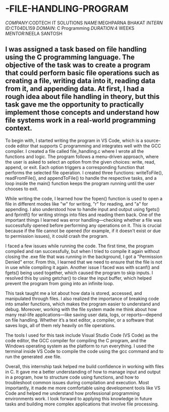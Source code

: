 # -FILE-HANDLING-PROGRAM
*COMPANY*:CODTECH IT SOLUTIONS
*NAME*:MEGHPARNA BHAKAT
*INTERN ID*:CT04DL159
*DOMAIN*: C Programming
*DURATION*:4 WEEKS
*MENTOR*:NEELA SANTOSH

## I was assigned a task based on file handling using the C programming language. The objective of the task was to create a program that could perform basic file operations such as creating a file, writing data into it, reading data from it, and appending data. At first, I had a rough idea about file handling in theory, but this task gave me the opportunity to practically implement those concepts and understand how file systems work in a real-world programming context.

To begin with, I started writing the program in VS Code, which is a source-code editor that supports C programming and integrates well with the GCC compiler. I created a file called file_handling.c where I wrote all the functions and logic. The program follows a menu-driven approach, where the user is asked to select an option from the given choices: write, read, append, or exit. Each option triggers a corresponding function that performs the selected file operation. I created three functions: writeToFile(), readFromFile(), and appendToFile() to handle the respective tasks, and a loop inside the main() function keeps the program running until the user chooses to exit.

While writing the code, I learned how the fopen() function is used to open a file in different modes like "w" for writing, "r" for reading, and "a" for appending. I also understood how to handle input and output using fgets() and fprintf() for writing strings into files and reading them back. One of the important things I learned was error handling—checking whether a file was successfully opened before performing any operations on it. This is crucial because if the file cannot be opened (for example, if it doesn't exist or due to permission issues), it could crash the program.

I faced a few issues while running the code. The first time, the program compiled and ran successfully, but when I tried to compile it again without closing the .exe file that was running in the background, I got a "Permission Denied" error. From this, I learned that we need to ensure that the file is not in use while compiling it again. Another issue I faced was with scanf() and fgets() being used together, which caused the program to skip inputs. I resolved this by using getchar() to clear the input buffer, which helped prevent the program from going into an infinite loop.

This task taught me a lot about how data is stored, accessed, and manipulated through files. I also realized the importance of breaking code into smaller functions, which makes the program easier to understand and debug. Moreover, working with the file system made me think about how many real-life applications—like saving user data, logs, or reports—depend on file handling. Whether it’s a text editor, a compiler, or a software that saves logs, all of them rely heavily on file operations.

The tools I used for this task include Visual Studio Code (VS Code) as the code editor, the GCC compiler for compiling the C program, and the Windows operating system as the platform to run everything. I used the terminal inside VS Code to compile the code using the gcc command and to run the generated .exe file.

Overall, this internship task helped me build confidence in working with files in C. It gave me a better understanding of how to manage input and output in a program, how to structure code using functions, and how to troubleshoot common issues during compilation and execution. Most importantly, it made me more comfortable using development tools like VS Code and helped me understand how professional programming environments work. I look forward to applying this knowledge in future tasks and building more complex applications that involve file processing.
